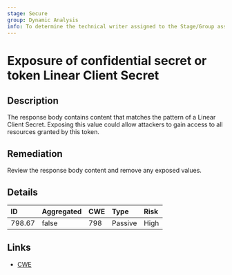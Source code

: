 ```yaml
---
stage: Secure
group: Dynamic Analysis
info: To determine the technical writer assigned to the Stage/Group associated with this page, see https://handbook.gitlab.com/handbook/product/ux/technical-writing/#assignments
---
```


# Exposure of confidential secret or token Linear Client Secret

## Description

The response body contains content that matches the pattern of a Linear Client Secret.
Exposing this value could allow attackers to gain access to all resources granted by this token.

## Remediation

Review the response body content and remove any exposed values.

## Details

| ID | Aggregated | CWE | Type | Risk |
|:---|:--------|:--------|:--------|:--------|
| 798.67 | false | 798 | Passive | High |

## Links

- [CWE](https://cwe.mitre.org/data/definitions/798.html)
